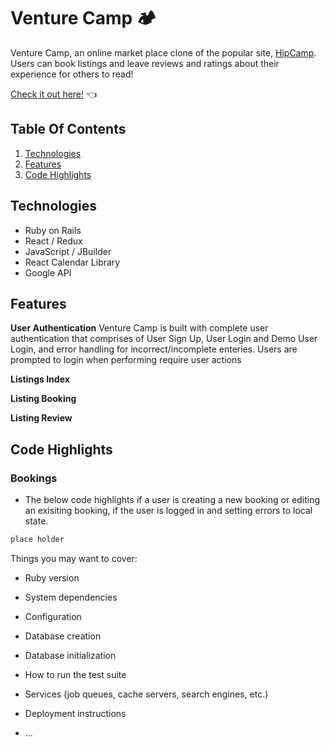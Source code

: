 # Venture Camp 🏕

Venture Camp, an online market place clone of the popular site, [HipCamp](https://www.hipcamp.com/en-US). Users can book listings and leave reviews and ratings about their experience for others to read!

[Check it out here!](https://venture-camp.herokuapp.com/) 👈

## Table Of Contents
1. [Technologies](#technologies)
2. [Features](#features)
3. [Code Highlights](#code-highlights)

## Technologies
- Ruby on Rails
- React / Redux
- JavaScript / JBuilder
- React Calendar Library
- Google API

## Features
**User Authentication**
Venture Camp is built with complete user authentication that comprises of User Sign Up, User Login and Demo User Login, and error handling for incorrect/incomplete enteries. Users are prompted to login when performing require user actions

**Listings Index**

**Listing Booking**

**Listing Review**

## Code Highlights

### Bookings
- The below code highlights if a user is creating a new booking or editing an exisiting booking, if the user is logged in and setting errors to local state.
```js
place holder
```


Things you may want to cover:

* Ruby version

* System dependencies

* Configuration

* Database creation

* Database initialization

* How to run the test suite

* Services (job queues, cache servers, search engines, etc.)

* Deployment instructions

* ...
